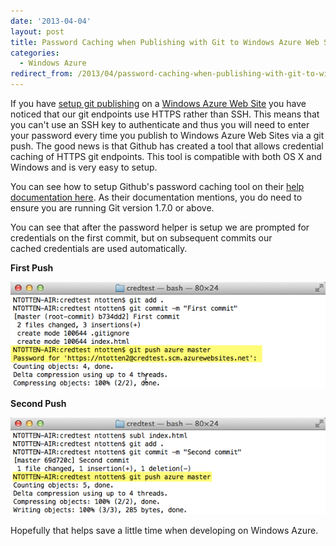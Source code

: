 ```yaml
---
date: '2013-04-04'
layout: post
title: Password Caching when Publishing with Git to Windows Azure Web Sites
categories:
  - Windows Azure
redirect_from: /2013/04/password-caching-when-publishing-with-git-to-windows-azure-web-sites/
---
```


If you have [setup git publishing](http://www.windowsazure.com/en-us/develop/net/common-tasks/publishing-with-git/) on a [Windows Azure Web Site](http://www.windowsazure.com/en-us/home/scenarios/web-sites/) you have noticed that our git endpoints use HTTPS rather than SSH. This means that you can't use an SSH key to authenticate and thus you will need to enter your password every time you publish to Windows Azure Web Sites via a git push. The good news is that Github has created a tool that allows credential caching of HTTPS git endpoints. This tool is compatible with both OS X and Windows and is very easy to setup.

You can see how to setup Github's password caching tool on their [help documentation here](https://help.github.com/articles/set-up-git#password-caching). As their documentation mentions, you do need to ensure you are running Git version 1.7.0 or above.

You can see that after the password helper is setup we are prompted for credentials on the first commit, but on subsequent commits our cached credentials are used automatically.

**First Push**

[![push1](/images/2013/04/push1.png)](/images/2013/04/push1.png)

**Second Push**

[![push2](/images/2013/04/push2.png)](/images/2013/04/push2.png)

Hopefully that helps save a little time when developing on Windows Azure.

